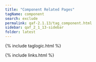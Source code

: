 ```yaml
---
title: "Component Related Pages"
tagName: component
search: exclude
permalink: qaf-2.1.13/tag_component.html
sidebar: qaf_2_1_13-sidebar
folder: latest
---
```

{% include taglogic.html %}

{% include links.html %}
